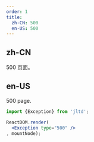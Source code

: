 ```yaml
---
order: 1
title:
  zh-CN: 500
  en-US: 500
---
```


## zh-CN

500 页面。

## en-US

500 page.

````jsx
import {Exception} from 'jltd';

ReactDOM.render(
  <Exception type="500" />
, mountNode);
````
